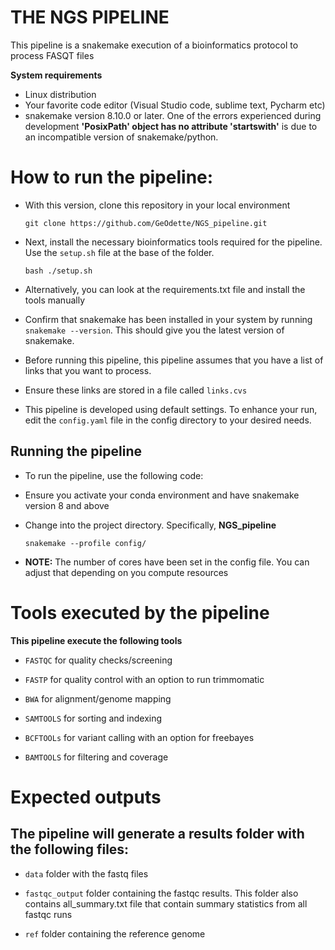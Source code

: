 # THE NGS PIPELINE
This pipeline is a snakemake execution of a bioinformatics protocol to process FASQT files

**System requirements**
- Linux distribution
- Your favorite code editor (Visual Studio code, sublime text, Pycharm etc)
- snakemake version 8.10.0 or later. One of the errors experienced during development 
  **'PosixPath' object has no attribute 'startswith'** is due to an incompatible version of snakemake/python.

# How to run the pipeline:
- With this version, clone this repository in your local environment

  `git clone https://github.com/GeOdette/NGS_pipeline.git`

- Next, install the necessary bioinformatics tools required for the pipeline. Use the `setup.sh` file at the base of the folder.

  `bash ./setup.sh`

- Alternatively, you can look at the requirements.txt file and install the tools manually
  
- Confirm that snakemake has been installed in your system by running `snakemake --version`. This should give you the latest version of snakemake.
  
- Before running this pipeline, this pipeline assumes that you have a list of links that you want to process.
  
- Ensure these links are stored in a file called `links.cvs`
  
- This pipeline is developed using default settings. To enhance your run, edit the `config.yaml` file in the config directory to your desired needs.

## Running the pipeline
- To run the pipeline, use the following code:
- Ensure you activate your conda environment and have snakemake version 8 and above
- Change into the project directory. Specifically, **NGS_pipeline**

  `snakemake --profile config/`

- **NOTE:** The number of cores have been set in the config file. You can adjust that depending on you compute resources

# Tools executed by the pipeline

**This pipeline execute the following tools**

- `FASTQC` for quality checks/screening
  
- `FASTP` for quality control with an option to run trimmomatic
  
- `BWA` for alignment/genome mapping
  
- `SAMTOOLS` for sorting and indexing
  
- `BCFTOOLs` for variant calling with an option for freebayes
  
- `BAMTOOLS` for filtering and coverage

# Expected outputs

## The pipeline will generate a results folder with the following files:

- `data` folder with the fastq files
  
- `fastqc_output` folder containing the fastqc results. This folder also contains all_summary.txt file that contain summary statistics from all fastqc runs
  
- `ref` folder containing the reference genome

